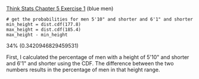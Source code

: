 [Think Stats Chapter 5 Exercise 1](http://greenteapress.com/thinkstats2/html/thinkstats2006.html#toc50) (blue men)

```
# get the probabilities for men 5'10" and shorter and 6'1" and shorter
min_height = dist.cdf(177.8)
max_height = dist.cdf(185.4)
max_height - min_height
```
34% (0.3420946829459531)

First, I calculated the percentage of men with a height of 5'10" and shorter and 6'1" and shorter using the CDF. The difference between the two numbers results in the percentage of men in that height range.
